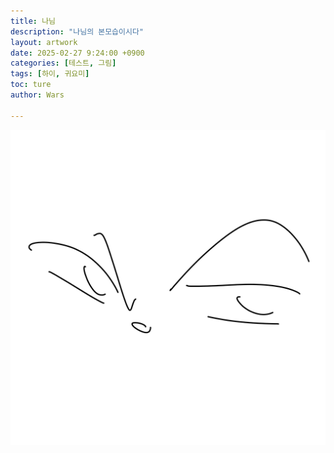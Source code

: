 ```yaml
---
title: 나님
description: "나님의 본모습이시다"
layout: artwork
date: 2025-02-27 9:24:00 +0900
categories: [테스트, 그림]
tags: [하이, 귀요미]
toc: ture
author: Wars

---
```


![testimage](/assets/img/artworks/나님_1.png)
